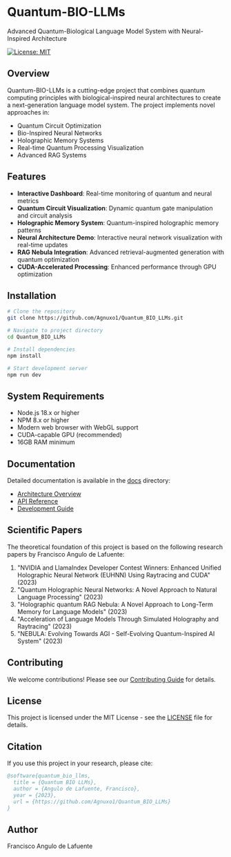 # Quantum-BIO-LLMs

Advanced Quantum-Biological Language Model System with Neural-Inspired Architecture

[![License: MIT](https://img.shields.io/badge/License-MIT-yellow.svg)](https://opensource.org/licenses/MIT)

## Overview

Quantum-BIO-LLMs is a cutting-edge project that combines quantum computing principles with biological-inspired neural architectures to create a next-generation language model system. The project implements novel approaches in:

- Quantum Circuit Optimization
- Bio-Inspired Neural Networks
- Holographic Memory Systems
- Real-time Quantum Processing Visualization
- Advanced RAG Systems

## Features

- **Interactive Dashboard**: Real-time monitoring of quantum and neural metrics
- **Quantum Circuit Visualization**: Dynamic quantum gate manipulation and circuit analysis
- **Holographic Memory System**: Quantum-inspired holographic memory patterns
- **Neural Architecture Demo**: Interactive neural network visualization with real-time updates
- **RAG Nebula Integration**: Advanced retrieval-augmented generation with quantum optimization
- **CUDA-Accelerated Processing**: Enhanced performance through GPU optimization

## Installation

```bash
# Clone the repository
git clone https://github.com/Agnuxo1/Quantum_BIO_LLMs.git

# Navigate to project directory
cd Quantum_BIO_LLMs

# Install dependencies
npm install

# Start development server
npm run dev
```

## System Requirements

- Node.js 18.x or higher
- NPM 8.x or higher
- Modern web browser with WebGL support
- CUDA-capable GPU (recommended)
- 16GB RAM minimum

## Documentation

Detailed documentation is available in the [docs](./docs) directory:

- [Architecture Overview](./docs/architecture/index.md)
- [API Reference](./docs/api/index.md)
- [Development Guide](./docs/guide/index.md)

## Scientific Papers

The theoretical foundation of this project is based on the following research papers by Francisco Angulo de Lafuente:

1. "NVIDIA and LlamaIndex Developer Contest Winners: Enhanced Unified Holographic Neural Network (EUHNN) Using Raytracing and CUDA" (2023)
2. "Quantum Holographic Neural Networks: A Novel Approach to Natural Language Processing" (2023)
3. "Holographic quantum RAG Nebula: A Novel Approach to Long-Term Memory for Language Models" (2023)
4. "Acceleration of Language Models Through Simulated Holography and Raytracing" (2023)
5. "NEBULA: Evolving Towards AGI - Self-Evolving Quantum-Inspired AI System" (2023)

## Contributing

We welcome contributions! Please see our [Contributing Guide](./CONTRIBUTING.md) for details.

## License

This project is licensed under the MIT License - see the [LICENSE](./LICENSE) file for details.

## Citation

If you use this project in your research, please cite:

```bibtex
@software{quantum_bio_llms,
  title = {Quantum BIO LLMs},
  author = {Angulo de Lafuente, Francisco},
  year = {2023},
  url = {https://github.com/Agnuxo1/Quantum_BIO_LLMs}
}
```

## Author

Francisco Angulo de Lafuente